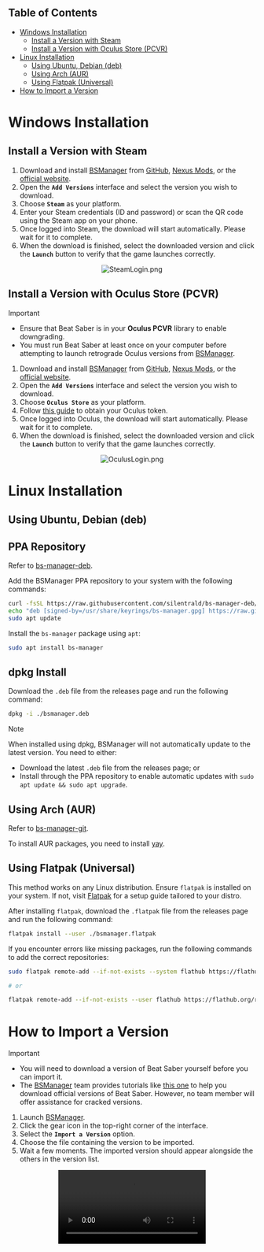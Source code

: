 
## Table of Contents

- [Windows Installation](#windows-installation)
    - [Install a Version with Steam](#install-a-version-with-steam)
    - [Install a Version with Oculus Store (PCVR)](#install-a-version-with-oculus-store-pcvr)
- [Linux Installation](#linux-installation)
    - [Using Ubuntu, Debian (deb)](#using-ubuntu-debian-deb)
    - [Using Arch (AUR)](#using-arch-aur)
    - [Using Flatpak (Universal)](#using-flatpak-universal)
- [How to Import a Version](#how-to-import-a-version)

# Windows Installation

## Install a Version with Steam

1. Download and install [BSManager](https://www.bsmanager.io) from [GitHub](https://github.com/Zagrios/bs-manager/releases/latest), [Nexus Mods](https://www.nexusmods.com/beatsaber/mods/18?tab=images), or the [official website](https://www.bsmanager.io).
2. Open the **`Add Versions`** interface and select the version you wish to download.
3. Choose **`Steam`** as your platform.
4. Enter your Steam credentials (ID and password) or scan the QR code using the Steam app on your phone.
5. Once logged into Steam, the download will start automatically. Please wait for it to complete.
6. When the download is finished, select the downloaded version and click the **`Launch`** button to verify that the game launches correctly.

<div align="center">
    <img src="../wiki/Guides/Installation-and-updates/Install-or-import-a-version/SteamLogin.png" alt="SteamLogin.png" />
</div>

## Install a Version with Oculus Store (PCVR)

> [!IMPORTANT]
>
> - Ensure that Beat Saber is in your **Oculus PCVR** library to enable downgrading.
> - You must run Beat Saber at least once on your computer before attempting to launch retrograde Oculus versions from [BSManager](https://www.bsmanager.io).

1. Download and install [BSManager](https://www.bsmanager.io) from [GitHub](https://github.com/Zagrios/bs-manager/releases/latest), [Nexus Mods](https://www.nexusmods.com/beatsaber/mods/18?tab=images), or the [official website](https://www.bsmanager.io).
2. Open the **`Add Versions`** interface and select the version you wish to download.
3. Choose **`Oculus Store`** as your platform.
4. Follow [this guide](Get-your-Oculus-token) to obtain your Oculus token.
5. Once logged into Oculus, the download will start automatically. Please wait for it to complete.
6. When the download is finished, select the downloaded version and click the **`Launch`** button to verify that the game launches correctly.

<div align="center">
    <img src="../wiki/Guides/Installation-and-updates/Install-or-import-a-version/OculusLogin.png" alt="OculusLogin.png" />
</div>

# Linux Installation

## Using Ubuntu, Debian (deb)

## PPA Repository

Refer to [bs-manager-deb](https://github.com/silentrald/bs-manager-deb).

Add the BSManager PPA repository to your system with the following commands:

```bash
curl -fsSL https://raw.githubusercontent.com/silentrald/bs-manager-deb/refs/heads/main/KEY.gpg | sudo gpg --dearmor -o /usr/share/keyrings/bs-manager.gpg
echo "deb [signed-by=/usr/share/keyrings/bs-manager.gpg] https://raw.githubusercontent.com/silentrald/bs-manager-deb/refs/heads/main ./" | sudo tee /etc/apt/sources.list.d/bs-manager.list
sudo apt update
```

Install the `bs-manager` package using `apt`:

```bash
sudo apt install bs-manager
```

## dpkg Install

Download the `.deb` file from the releases page and run the following command:

```bash
dpkg -i ./bsmanager.deb
```

> [!NOTE]
> When installed using dpkg, BSManager will not automatically update to the latest version. You need to either:
>
> - Download the latest `.deb` file from the releases page; or
> - Install through the PPA repository to enable automatic updates with `sudo apt update && sudo apt upgrade`.

## Using Arch (AUR)

Refer to [bs-manager-git](https://aur.archlinux.org/packages/bs-manager-git).

To install AUR packages, you need to install [yay](https://github.com/Jguer/yay).

## Using Flatpak (Universal)

This method works on any Linux distribution. Ensure `flatpak` is installed on your system. If not, visit [Flatpak](https://flatpak.org/setup/) for a setup guide tailored to your distro.

After installing `flatpak`, download the `.flatpak` file from the releases page and run the following command:

```bash
flatpak install --user ./bsmanager.flatpak
```

If you encounter errors like missing packages, run the following commands to add the correct repositories:

```bash
sudo flatpak remote-add --if-not-exists --system flathub https://flathub.org/repo/flathub.flatpakrepo

# or

flatpak remote-add --if-not-exists --user flathub https://flathub.org/repo/flathub.flatpakrepo
```

# How to Import a Version

> [!IMPORTANT]
> 
> - You will need to download a version of Beat Saber yourself before you can import it.
> - The [BSManager](https://www.bsmanager.io) team provides tutorials like [this one](https://steamcommunity.com/sharedfiles/filedetails/?id=1805934840) to help you download official versions of Beat Saber. However, no team member will offer assistance for cracked versions.

1. Launch [BSManager](https://www.bsmanager.io).
2. Click the gear icon in the top-right corner of the interface.
3. Select the **`Import a Version`** option.
4. Choose the file containing the version to be imported.
5. Wait a few moments. The imported version should appear alongside the others in the version list.

<div align="center">
  <video src="https://github.com/Zagrios/bs-manager/assets/40648115/cdedb951-d97a-474d-a217-2422be3919f7" alt="ImportVersion.mov"/>
</div>
